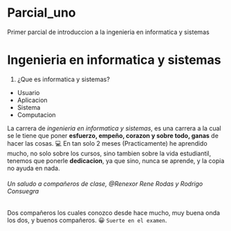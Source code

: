# Parcial_uno
 Primer parcial de introduccion a la ingenieria en informatica y sistemas
# Ingenieria en informatica y sistemas
1. ¿Que es informatica y sistemas?
  - Usuario
  - Aplicacion
  - Sistema
  - Computacion

La carrera de *ingenieria en informatica y sistemas*, es una carrera a la cual se le tiene que poner __esfuerzo, empeño, corazon y sobre todo, ganas__ de hacer las cosas. 💻
En tan solo 2 meses (Practicamente) he aprendido mucho, no solo sobre los cursos, sino tambien sobre la vida estudiantil, tenemos que ponerle **dedicacion**, ya que sino, nunca se aprende, y la copia no ayuda en nada.
###### Un saludo a compañeros de clase, @Renexor Rene Rodas y Rodrigo Consuegra
Dos compañeros los cuales conozco desde hace mucho, muy buena onda los dos, y buenos compañeros. 😀
`Suerte en el examen`.